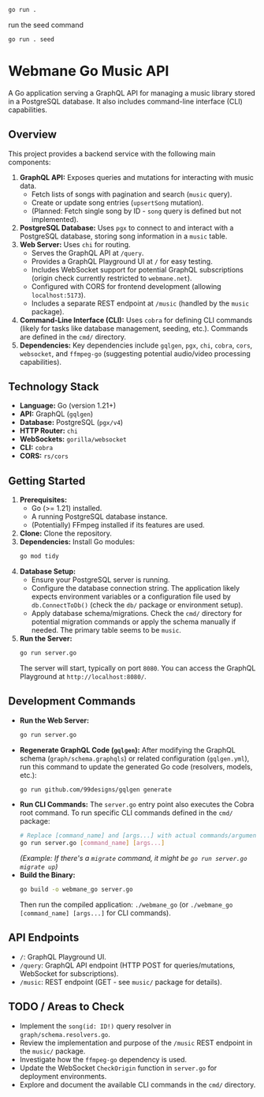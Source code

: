 ```sh
go run .
```

run the seed command

```sh
go run . seed
```

# Webmane Go Music API

A Go application serving a GraphQL API for managing a music library stored in a PostgreSQL database. It also includes command-line interface (CLI) capabilities.

## Overview

This project provides a backend service with the following main components:

1.  **GraphQL API:** Exposes queries and mutations for interacting with music data.
    - Fetch lists of songs with pagination and search (`music` query).
    - Create or update song entries (`upsertSong` mutation).
    - (Planned: Fetch single song by ID - `song` query is defined but not implemented).
2.  **PostgreSQL Database:** Uses `pgx` to connect to and interact with a PostgreSQL database, storing song information in a `music` table.
3.  **Web Server:** Uses `chi` for routing.
    - Serves the GraphQL API at `/query`.
    - Provides a GraphQL Playground UI at `/` for easy testing.
    - Includes WebSocket support for potential GraphQL subscriptions (origin check currently restricted to `webmane.net`).
    - Configured with CORS for frontend development (allowing `localhost:5173`).
    - Includes a separate REST endpoint at `/music` (handled by the `music` package).
4.  **Command-Line Interface (CLI):** Uses `cobra` for defining CLI commands (likely for tasks like database management, seeding, etc.). Commands are defined in the `cmd/` directory.
5.  **Dependencies:** Key dependencies include `gqlgen`, `pgx`, `chi`, `cobra`, `cors`, `websocket`, and `ffmpeg-go` (suggesting potential audio/video processing capabilities).

## Technology Stack

- **Language:** Go (version 1.21+)
- **API:** GraphQL (`gqlgen`)
- **Database:** PostgreSQL (`pgx/v4`)
- **HTTP Router:** `chi`
- **WebSockets:** `gorilla/websocket`
- **CLI:** `cobra`
- **CORS:** `rs/cors`

## Getting Started

1.  **Prerequisites:**
    - Go (>= 1.21) installed.
    - A running PostgreSQL database instance.
    - (Potentially) FFmpeg installed if its features are used.
2.  **Clone:** Clone the repository.
3.  **Dependencies:** Install Go modules:
    ```bash
    go mod tidy
    ```
4.  **Database Setup:**
    - Ensure your PostgreSQL server is running.
    - Configure the database connection string. The application likely expects environment variables or a configuration file used by `db.ConnectToDb()` (check the `db/` package or environment setup).
    - Apply database schema/migrations. Check the `cmd/` directory for potential migration commands or apply the schema manually if needed. The primary table seems to be `music`.
5.  **Run the Server:**
    ```bash
    go run server.go
    ```
    The server will start, typically on port `8080`. You can access the GraphQL Playground at `http://localhost:8080/`.

## Development Commands

- **Run the Web Server:**
  ```bash
  go run server.go
  ```
- **Regenerate GraphQL Code (`gqlgen`):**
  After modifying the GraphQL schema (`graph/schema.graphqls`) or related configuration (`gqlgen.yml`), run this command to update the generated Go code (resolvers, models, etc.):
  ```bash
  go run github.com/99designs/gqlgen generate
  ```
- **Run CLI Commands:**
  The `server.go` entry point also executes the Cobra root command. To run specific CLI commands defined in the `cmd/` package:
  ```bash
  # Replace [command_name] and [args...] with actual commands/arguments
  go run server.go [command_name] [args...]
  ```
  _(Example: If there's a `migrate` command, it might be `go run server.go migrate up`)_
- **Build the Binary:**
  ```bash
  go build -o webmane_go server.go
  ```
  Then run the compiled application: `./webmane_go` (or `./webmane_go [command_name] [args...]` for CLI commands).

## API Endpoints

- `/`: GraphQL Playground UI.
- `/query`: GraphQL API endpoint (HTTP POST for queries/mutations, WebSocket for subscriptions).
- `/music`: REST endpoint (GET - see `music/` package for details).

## TODO / Areas to Check

- Implement the `song(id: ID!)` query resolver in `graph/schema.resolvers.go`.
- Review the implementation and purpose of the `/music` REST endpoint in the `music/` package.
- Investigate how the `ffmpeg-go` dependency is used.
- Update the WebSocket `CheckOrigin` function in `server.go` for deployment environments.
- Explore and document the available CLI commands in the `cmd/` directory.
